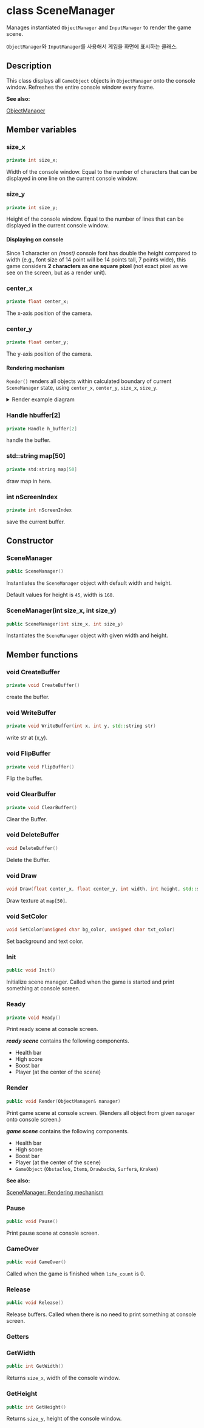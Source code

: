 # class SceneManager

Manages instantiated `ObjectManager` and `InputManager` to render the game scene.

`ObjectManager`와 `InputManager`를 사용해서 게임을 화면에 표시하는 클래스.

## Description

This class displays all `GameObject` objects in `ObjectManager` onto the console window. Refreshes the entire console window every frame.

**See also:**

[ObjectManager](ObjectManager.md)

## Member variables

### size_x

```cpp
private int size_x;
```

Width of the console window. Equal to the number of characters that can be displayed in one line on the current console window.

### size_y

```cpp
private int size_y;
```

Height of the console window. Equal to the number of lines that can be displayed in the current console window.

#### Displaying on console

Since 1 character on _(most)_ console font has double the height compared to width (e.g., font size of 14 point will be 14 points tall, 7 points wide), this game considers **2 characters as one square pixel** (not exact pixel as we see on the screen, but as a render unit).

### center_x

```cpp
private float center_x;
```

The x-axis position of the camera.

### center_y

```cpp
private float center_y;
```

The y-axis position of the camera.

#### Rendering mechanism

`Render()` renders all objects within calculated boundary of current `SceneManager` state, using `center_x`, `center_y`, `size_x`, `size_y`.

<details>
<summary>Render example diagram</summary>
</br>

![Diagram](diagram/SceneManager_render_diagram.drawio.svg)

Click [here](https://app.diagrams.net/#Hbgb10%2Fconsole-surfing-game%2Fmaster%2Fdocs%2Fdiagram%2FSceneManager_render_diagram.drawio.svg) to edit this diagram on _draw.io_.

</details>

### Handle hbuffer[2]

```cpp
private Handle h_buffer[2]
```

handle the buffer.

### std::string map[50]

```cpp
private std:string map[50]
```

draw map in here.

### int nScreenIndex

```cpp
private int nScreenIndex
```

save the current buffer.

## Constructor

### SceneManager

```cpp
public SceneManager()
```

Instantiates the `SceneManager` object with default width and height.

Default values for height is `45`, width is `160`.

### SceneManager(int size_x, int size_y)

```cpp
public SceneManager(int size_x, int size_y)
```

Instantiates the `SceneManager` object with given width and height.

## Member functions

### void CreateBuffer

```cpp
private void CreateBuffer()
```

create the buffer.

### void WriteBuffer

```cpp
private void WriteBuffer(int x, int y, std::string str)
```

write str at (x,y).

### void FlipBuffer

```cpp
private void FlipBuffer()
```

Flip the buffer.

### void ClearBuffer

```cpp
private void ClearBuffer()
```

Clear the Buffer.

### void DeleteBuffer

```cpp
void DeleteBuffer()
```

Delete the Buffer.

### void Draw

```cpp
void Draw(float center_x, float center_y, int width, int height, std::string texture)
```

Draw texture at `map[50]`.

### void SetColor

```cpp
void SetColor(unsigned char bg_color, unsigned char txt_color)
```

Set background and text color.

### Init

```cpp
public void Init()
```

Initialize scene manager. Called when the game is started and print something at console screen.

### Ready

```cpp
private void Ready()
```

Print ready scene at console screen.

***ready scene*** contains the following components.

- Health bar
- High score
- Boost bar
- Player (at the center of the scene)

### Render

```cpp
public void Render(ObjectManager& manager)
```

Print game scene at console screen. (Renders all object from given `manager` onto console screen.)

***game scene*** contains the following components.

- Health bar
- High score
- Boost bar
- Player (at the center of the scene)
- `GameObject` (`Obstacle`s, `Item`s, `Drawback`s, `Surfer`s, `Kraken`)

**See also:**

[SceneManager: Rendering mechanism](#Rendering-mechanism)

### Pause

```cpp
public void Pause()
```

Print pause scene at console screen.

### GameOver

```cpp
public void GameOver()
```

Called when the game is finished when `life_count` is 0.

### Release

```cpp
public void Release()
```

Release buffers. Called when there is no need to print something at console screen.

### Getters

### GetWidth

```cpp
public int GetWidth()
```

Returns `size_x`, width of the console window.

### GetHeight

```cpp
public int GetHeight()
```

Returns `size_y`, height of the console window.
